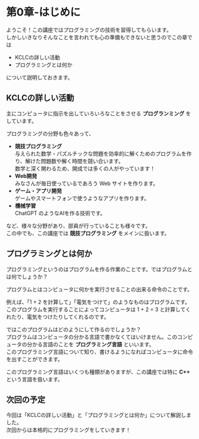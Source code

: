 # 第0章-はじめに

ようこそ！この講座ではプログラミングの技術を習得してもらいます。  
しかしいきなりそんなことを言われても心の準備もできないと思うのでこの章では

- KCLCの詳しい活動
- プログラミングとは何か

について説明しておきます。

## KCLCの詳しい活動

主にコンピュータに指示を出していろいろなことをさせる **プログランミング** をしています。

プログラミングの分野も色々あって、

- **競技プログラミング**  
  与えられた数学・パズルチックな問題を効率的に解くためのプログラムを作り、解けた問題数や解く時間を競い合います。  
  数学と深く関わるため、開成では多くの人がやっています！
- **Web開発**  
  みなさんが毎日使っているであろう Web サイトを作ります。
- **ゲーム・アプリ開発**  
  ゲームやスマートフォンで使うようなアプリを作ります。
- **機械学習**  
  ChatGPT のようなAIを作る技術です。

など、様々な分野があり、部員が行っていることも様々です。  
この中でも、この講座では **競技プログラミング** をメインに扱います。
<!-- TODO: 競プロの活用 -->

## プログラミングとは何か

プログラミングというのはプログラムを作る作業のことです。ではプログラムとは何でしょうか？

プログラムとはコンピュータに何かを実行させることの出来る命令のことです。

例えば、「1 + 2 を計算して」「電気をつけて」のようなものはプログラムです。  
このプログラムを実行することによってコンピュータは 1 + 2 = 3 と計算してくれたり、電気をつけたりしてくれるのです。

ではこのプログラムはどのようにして作るのでしょうか？  
プログラムはコンピュータの分かる言語で書かなくてはいけません。このコンピュータの分かる言語のことを **プログラミング言語** といいます。  
このプログラミング言語について知り、書けるようになればコンピュータに命令を出すことができます。

このプログラミング言語はいくつも種類がありますが、この講座では特に **C++** という言語を扱います。

## 次回の予定

今回は「KCLCの詳しい活動」と「プログラミングとは何か」について解説しました。  
次回からは本格的にプログラミングをしていきます！

